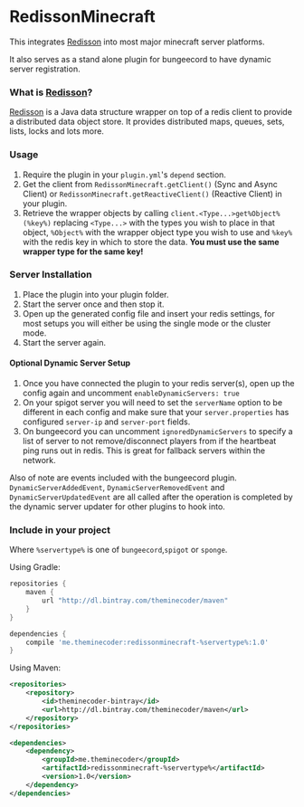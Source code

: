 # RedissonMinecraft
This integrates [Redisson] into most major minecraft server platforms.

It also serves as a stand alone plugin for bungeecord to have dynamic server registration.

### What is [Redisson]?
[Redisson] is a Java data structure wrapper on top of a redis client to provide a distributed data object store. 
It provides distributed maps, queues, sets, lists, locks and lots more.  

### Usage
1. Require the plugin in your `plugin.yml`'s `depend` section.
2. Get the client from `RedissonMinecraft.getClient()` (Sync and Async Client) or `RedissonMinecraft.getReactiveClient()`
    (Reactive Client) in your plugin.
3. Retrieve the wrapper objects by calling `client.<Type...>get%Object%(%key%)` replacing `<Type...>` with the types you wish to place in that object,
    `%Object%` with the wrapper object type you wish to use and `%key%` with the redis key in which to store the data. **You must use the same wrapper type for the same key!** 

### Server Installation
1. Place the plugin into your plugin folder.
2. Start the server once and then stop it.
3. Open up the generated config file and insert your redis settings, for most setups you will either be using the single mode or the cluster mode.
4. Start the server again.

#### Optional Dynamic Server Setup
1. Once you have connected the plugin to your redis server(s), open up the config again and uncomment `enableDynamicServers: true`
2. On your spigot server you will need to set the `serverName` option to be different in each config and make sure that your `server.properties` has configured `server-ip` and `server-port` fields.
3. On bungeecord you can uncomment `ignoredDynamicServers` to specify a list of server to not remove/disconnect players from if the heartbeat ping runs out in redis. This is great for fallback servers within the network.

Also of note are events included with the bungeecord plugin. `DynamicServerAddedEvent`, `DynamicServerRemovedEvent` and `DynamicServerUpdatedEvent` are all called after the operation is completed by the dynamic server updater for other plugins to hook into.

### Include in your project
Where `%servertype%` is one of `bungeecord`,`spigot` or `sponge`.

Using Gradle:
```gradle
repositories { 
    maven { 
        url "http://dl.bintray.com/theminecoder/maven" 
    }
}

dependencies {
    compile 'me.theminecoder:redissonminecraft-%servertype%:1.0'
}
```

Using Maven:
```xml
<repositories>
    <repository>
        <id>theminecoder-bintray</id>
        <url>http://dl.bintray.com/theminecoder/maven</url>
    </repository>
</repositories>

<dependencies>
    <dependency>
        <groupId>me.theminecoder</groupId>
        <artifactId>redissonminecraft-%servertype%</artifactId>
        <version>1.0</version>
    </dependency>
</dependencies>    
```

[Redisson]: https://github.com/mrniko/redisson